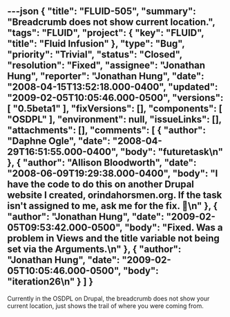 ---json
{
  "title": "FLUID-505",
  "summary": "Breadcrumb does not show current location.",
  "tags": "FLUID",
  "project": {
    "key": "FLUID",
    "title": "Fluid Infusion"
  },
  "type": "Bug",
  "priority": "Trivial",
  "status": "Closed",
  "resolution": "Fixed",
  "assignee": "Jonathan Hung",
  "reporter": "Jonathan Hung",
  "date": "2008-04-15T13:52:18.000-0400",
  "updated": "2009-02-05T10:05:46.000-0500",
  "versions": [
    "0.5beta1"
  ],
  "fixVersions": [],
  "components": [
    "OSDPL"
  ],
  "environment": null,
  "issueLinks": [],
  "attachments": [],
  "comments": [
    {
      "author": "Daphne Ogle",
      "date": "2008-04-29T16:51:55.000-0400",
      "body": "futuretask\n"
    },
    {
      "author": "Allison Bloodworth",
      "date": "2008-06-09T19:29:38.000-0400",
      "body": "I have the code to do this on another Drupal website I created, orindahorsmen.org. If the task isn't assigned to me, ask me for the fix. 🙂\n"
    },
    {
      "author": "Jonathan Hung",
      "date": "2009-02-05T09:53:42.000-0500",
      "body": "Fixed. Was a problem in Views and the title variable not being set via the Arguments.\n"
    },
    {
      "author": "Jonathan Hung",
      "date": "2009-02-05T10:05:46.000-0500",
      "body": "iteration26\n"
    }
  ]
}
---
Currently in the OSDPL on Drupal, the breadcrumb does not show your current location, just shows the trail of where you were coming from.

        